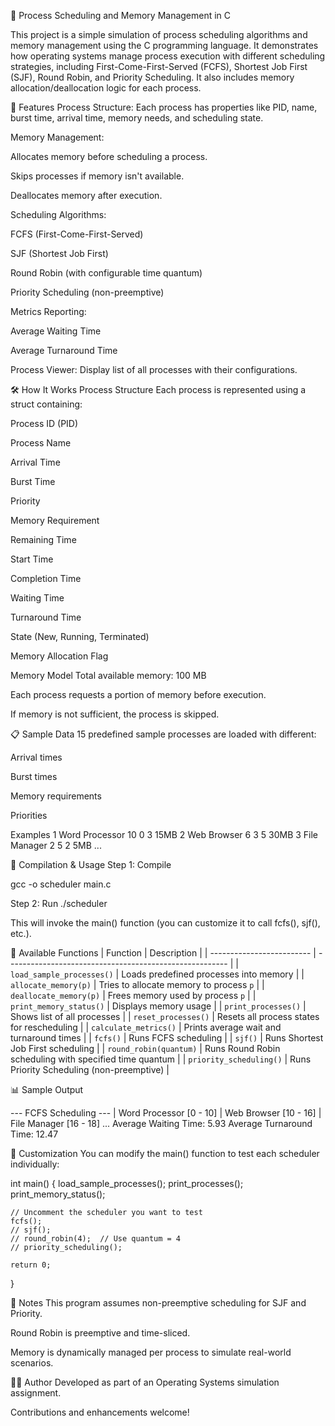 📘 Process Scheduling and Memory Management in C

This project is a simple simulation of process scheduling algorithms and memory management using the C programming language. It demonstrates how operating systems manage process execution with different scheduling strategies, including First-Come-First-Served (FCFS), Shortest Job First (SJF), Round Robin, and Priority Scheduling. It also includes memory allocation/deallocation logic for each process.

🧠 Features
Process Structure: Each process has properties like PID, name, burst time, arrival time, memory needs, and scheduling state.

Memory Management:

Allocates memory before scheduling a process.

Skips processes if memory isn't available.

Deallocates memory after execution.

Scheduling Algorithms:

FCFS (First-Come-First-Served)

SJF (Shortest Job First)

Round Robin (with configurable time quantum)

Priority Scheduling (non-preemptive)

Metrics Reporting:

Average Waiting Time

Average Turnaround Time

Process Viewer: Display list of all processes with their configurations.

🛠️ How It Works
Process Structure
Each process is represented using a struct containing:

Process ID (PID)

Process Name

Arrival Time

Burst Time

Priority

Memory Requirement

Remaining Time

Start Time

Completion Time

Waiting Time

Turnaround Time

State (New, Running, Terminated)

Memory Allocation Flag

Memory Model
Total available memory: 100 MB

Each process requests a portion of memory before execution.

If memory is not sufficient, the process is skipped.

📋 Sample Data
15 predefined sample processes are loaded with different:

Arrival times

Burst times

Memory requirements

Priorities

Examples
1  Word Processor     10  0   3   15MB
2  Web Browser        6   3   5   30MB
3  File Manager       2   5   2   5MB
...


🚀 Compilation & Usage
Step 1: Compile

gcc -o scheduler main.c

Step 2: Run
./scheduler

This will invoke the main() function (you can customize it to call fcfs(), sjf(), etc.).

🔁 Available Functions
| Function                  | Description                                             |
| ------------------------- | ------------------------------------------------------- |
| `load_sample_processes()` | Loads predefined processes into memory                  |
| `allocate_memory(p)`      | Tries to allocate memory to process `p`                 |
| `deallocate_memory(p)`    | Frees memory used by process `p`                        |
| `print_memory_status()`   | Displays memory usage                                   |
| `print_processes()`       | Shows list of all processes                             |
| `reset_processes()`       | Resets all process states for rescheduling              |
| `calculate_metrics()`     | Prints average wait and turnaround times                |
| `fcfs()`                  | Runs FCFS scheduling                                    |
| `sjf()`                   | Runs Shortest Job First scheduling                      |
| `round_robin(quantum)`    | Runs Round Robin scheduling with specified time quantum |
| `priority_scheduling()`   | Runs Priority Scheduling (non-preemptive)               |

📊 Sample Output

--- FCFS Scheduling ---
| Word Processor [0 - 10] | Web Browser [10 - 16] | File Manager [16 - 18] ...
Average Waiting Time: 5.93
Average Turnaround Time: 12.47

🧪 Customization
You can modify the main() function to test each scheduler individually:

int main() {
    load_sample_processes();
    print_processes();
    print_memory_status();

    // Uncomment the scheduler you want to test
    fcfs();
    // sjf();
    // round_robin(4);  // Use quantum = 4
    // priority_scheduling();

    return 0;
}

📎 Notes
This program assumes non-preemptive scheduling for SJF and Priority.

Round Robin is preemptive and time-sliced.

Memory is dynamically managed per process to simulate real-world scenarios.

🧑‍💻 Author
Developed as part of an Operating Systems simulation assignment.

Contributions and enhancements welcome!
